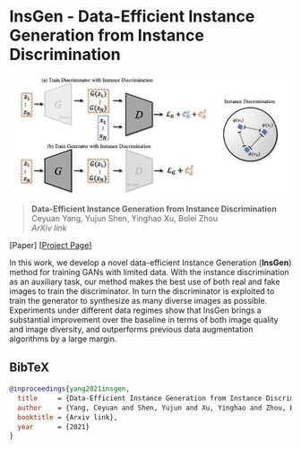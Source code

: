 # InsGen - Data-Efficient Instance Generation from Instance Discrimination

![image](./docs/assets/framework.png)

> **Data-Efficient Instance Generation from Instance Discrimination** <br>
> Ceyuan Yang, Yujun Shen, Yinghao Xu, Bolei Zhou <br>
> *ArXiv link*

[Paper]
[[Project Page](https://genforce.github.io/InsGen/)]

In this work, we develop a novel data-efficient Instance Generation (**InsGen**) method for training GANs with limited data. With the instance discrimination as an auxiliary task, our method makes the best use of both real and fake images to train the discriminator. In turn the discriminator is exploited to train the generator to synthesize as many diverse images as possible. Experiments under different data regimes show that InsGen brings a substantial improvement over the baseline in terms of both image quality and image diversity, and outperforms previous data augmentation algorithms by a large margin. 


## BibTeX

```bibtex
@inproceedings{yang2021insgen,
  title     = {Data-Efficient Instance Generation from Instance Discrimination},
  author    = {Yang, Ceyuan and Shen, Yujun and Xu, Yinghao and Zhou, Bolei},
  booktitle = {Arxiv link},
  year      = {2021}
}
```
